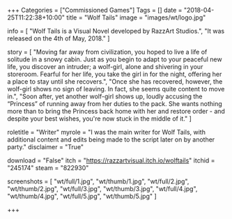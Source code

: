 +++
Categories = ["Commissioned Games"]
Tags = []
date = "2018-04-25T11:22:38+10:00"
title = "Wolf Tails"
image = "images/wt/logo.jpg"

info = [
        "Wolf Tails is a Visual Novel developed by RazzArt Studios.",
        "It was released on the 4th of May, 2018."
]

story = [
        "Moving far away from civilization, you hoped to live a life of solitude in a snowy cabin. Just as you begin to adapt to your peaceful new life, you discover an intruder; a wolf-girl, alone and shivering in your storeroom. Fearful for her life, you take the girl in for the night, offering her a place to stay until she recovers.",
        "Once she has recovered, however, the wolf-girl shows no sign of leaving. In fact, she seems quite content to move in.",
        "Soon after, yet another wolf-girl shows up, loudly accusing the “Princess” of running away from her duties to the pack. She wants nothing more than to bring the Princess back home with her and restore order - and despite your best wishes, you're now stuck in the middle of it."
]

roletitle = "Writer"
myrole = "I was the main writer for Wolf Tails, with additional content and edits being made to the script later on by another party."
disclaimer = "True"

download = "False"
itch = "https://razzartvisual.itch.io/wolftails"
itchid = "245174"
steam = "822930"

screenshots = [
    "wt/full/1.jpg", "wt/thumb/1.jpg",
    "wt/full/2.jpg", "wt/thumb/2.jpg",
    "wt/full/3.jpg", "wt/thumb/3.jpg",
    "wt/full/4.jpg", "wt/thumb/4.jpg",
    "wt/full/5.jpg", "wt/thumb/5.jpg"
]

+++

